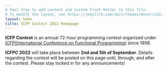 ```yaml
---
# Feel free to add content and custom Front Matter to this file.
# To modify the layout, see https://jekyllrb.com/docs/themes/#overriding-theme-defaults
layout: home
title: ICFP Contest 2022 Homepage
---
```


**ICFP Contest** is an annual 72-hour programming contest organized under [ICFP(International Conference on Functional Programming)](https://icfp22.sigplan.org) since 1998.

**ICFPC 2022** will take place between **2nd and 5th of September**. Details regarding the contest will be posted on this page until, through, and after the contest. Please stay locked in for any announcements!
